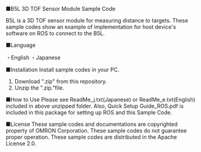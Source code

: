 ■B5L 3D TOF Sensor Module Sample Code

B5L is a 3D TOF sensor module for measuring distance to targets.
These sample codes show an example of implementation for host device's software
on ROS to connect to the B5L.

■Language

・English
・Japanese

■Installation
Install sample codes in your PC.

 1. Download ".zip" from this repository.
 2. Unzip the ".zip."file.

■How to Use
Please see ReadMe_j.txt(Japanese) or ReadMe_e.txt(English) included in above unzipped folder.
Also, Quick Setup Guide_ROS.pdf is included in this package for setting up ROS and this Sample Code.

■License
These sample codes and documentations are copyrighted property of OMRON Corporation.
These sample codes do not guarantee proper operation.
These sample codes are distributed in the Apache License 2.0.


